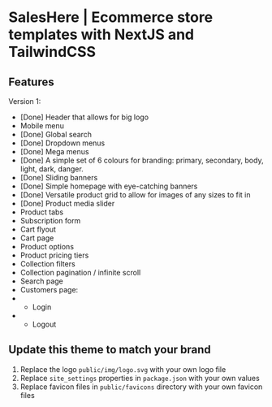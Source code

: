 # SalesHere | Ecommerce store templates with NextJS and TailwindCSS

## Features

Version 1:
- [Done] Header that allows for big logo
- Mobile menu
- [Done] Global search
- [Done] Dropdown menus
- [Done] Mega menus
- [Done] A simple set of 6 colours for branding: primary, secondary, body, light, dark, danger.
- [Done] Sliding banners
- [Done] Simple homepage with eye-catching banners
- [Done] Versatile product grid to allow for images of any sizes to fit in
- [Done] Product media slider
- Product tabs
- Subscription form
- Cart flyout
- Cart page
- Product options
- Product pricing tiers
- Collection filters
- Collection pagination / infinite scroll
- Search page
- Customers page:
- - Login
- - Logout


## Update this theme to match your brand

1. Replace the logo `public/img/logo.svg` with your own logo file
2. Replace `site_settings` properties in `package.json` with your own values
3. Replace favicon files in `public/favicons` directory with your own favicon files


